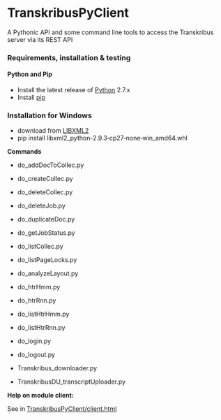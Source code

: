 # TranskribusPyClient

A Pythonic API and some command line tools to access the Transkribus server via its REST API

### Requirements, installation & testing

#### Python and Pip

* Install the latest release of [Python] 2.7.x
* Install [pip]

### Installation for Windows

* download from [LIBXML2]
* pip install libxml2_python-2.9.3‑cp27‑none‑win_amd64.whl


**Commands**

* do_addDocToCollec.py
* do_createCollec.py
* do_deleteCollec.py
* do_deleteJob.py
* do_duplicateDoc.py
* do_getJobStatus.py
* do_listCollec.py
* do_listPageLocks.py

* do_analyzeLayout.py
* do_htrHmm.py
* do_htrRnn.py
* do_listHtrHmm.py
* do_listHtrRnn.py

* do_login.py
* do_logout.py

* Transkribus_downloader.py
* TranskribusDU_transcriptUploader.py

**Help on module client:**

See in [TranskribusPyClient/client.html](http://htmlpreview.github.com/?https://github.com/Transkribus/TranskribusPyClient/blob/master/src/TranskribusPyClient/client.html
)


[Python]: <https://www.python.org>
[Pip]: <https://pip.pypa.io/en/stable/installing/>
[LIBXML2]: <http://www.lfd.uci.edu/~gohlke/pythonlibs/#libxml-python>
